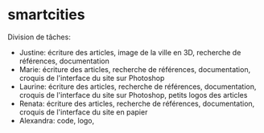 smartcities
===========

Division de tâches:

- Justine: écriture des articles, image de la ville en 3D, recherche de références, documentation
- Marie: écriture des articles, recherche de références, documentation, croquis de l'interface du site sur Photoshop
- Laurine: écriture des articles, recherche de références, documentation, croquis de l'interface du site sur Photoshop, petits logos des articles
- Renata: écriture des articles, recherche de références, documentation, croquis de l'interface du site en papier
- Alexandra: code, logo,
